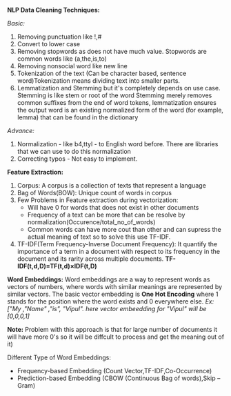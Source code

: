 **NLP Data Cleaning Techniques:**

_Basic:_
1. Removing punctuation like !,#
2. Convert to lower case
3. Removing stopwords as does not have much value. Stopwords are common words like (a,the,is,to)
4. Removing nonsocial word like new line
5. Tokenization of the text (Can be character based, sentence word)Tokenization means dividing text into smaller parts.
6. Lemmatization and Stemming but it's completely depends on use case. Stemming is like stem or root of the word
   Stemming merely removes common suffixes from the end of word tokens, lemmatization ensures the output word is an existing normalized form of the word (for example, lemma) that can be found in the dictionary

_Advance:_
1. Normalization - like b4,ttyl - to English word before. There are libraries that we can use to do this normalization 
2. Correcting typos - Not easy to implement.

**Feature Extraction:**
1. Corpus: A corpus is a collection of texts that represent a language
2. Bag of Words(BOW): Unique count of words in corpus
3. Few Problems in Feature extraction during vectorization:
      - Will have 0 for words that does not exist in other documents
      - Frequency of a text can be more that can be resolve by normalization(Occurence/total_no_of_words)
      - Common words can have more cout than other and can supress the actual meaning of text so to solve this use TF-IDF.
4. TF-IDF(Term Frequency-Inverse Document Frequency): It quantify the importance of a term in a document with respect to its frequency in the document and its rarity across multiple documents. **TF-IDF(t,d,D)=TF(t,d)×IDF(t,D)**

**Word Embeddings:** Word embeddings are a way to represent words as vectors of numbers, where words with similar meanings are represented by similar vectors.
The basic vector embedding is **One Hot Encoding** where 1 stands for the position where the word exists and 0 everywhere else. 
_Ex: ["My ,"Name" ,"is", "Vipul". here vector embeedding for "Vipul" will be [0,0,0,1]_ 

**Note:** Problem with this approach is that for large number of documents it will have more 0's so it will be diffcult to process and get the meaning out of it)    

Different Type of Word Embeddings:
   - Frequency-based Embedding (Count Vector,TF-IDF,Co-Occurrence)
   - Prediction-based Embedding (CBOW (Continuous Bag of words),Skip – Gram)
   
